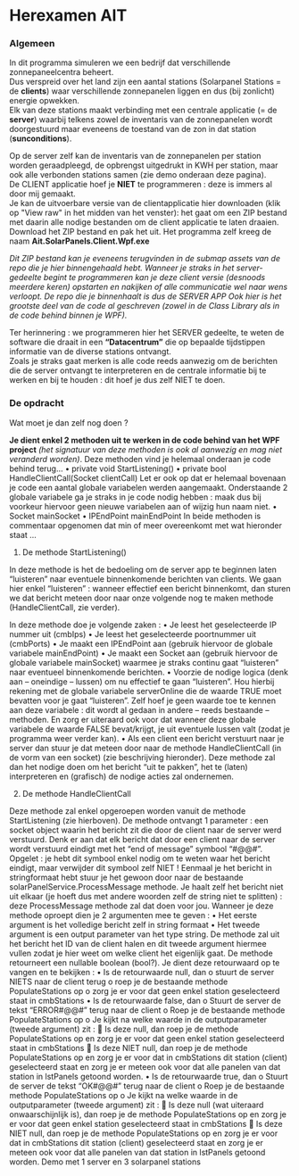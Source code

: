 # Herexamen AIT  

### Algemeen  
In dit programma simuleren we een bedrijf dat verschillende zonnepaneelcentra beheert.  
Dus verspreid over het land zijn een aantal stations (Solarpanel Stations = de **clients**) waar verschillende zonnepanelen liggen en dus (bij zonlicht) energie opwekken.  
Elk van deze stations maakt verbinding met een centrale applicatie (= de **server**) waarbij telkens zowel de inventaris van de zonnepanelen wordt doorgestuurd maar eveneens de toestand van de zon in dat station (**sunconditions**).  
     
Op de server zelf kan de inventaris van de zonnepanelen per station worden geraadpleegd, de opbrengst uitgedrukt in KWH per station, maar ook alle verbonden stations samen (zie demo onderaan deze pagina).  
De CLIENT applicatie hoef je **NIET** te programmeren : deze is immers al door mij gemaakt.  
Je kan de uitvoerbare versie van de clientapplicatie hier downloaden (klik op "View raw" in het midden van het venster): het gaat om een ZIP bestand met daarin alle nodige bestanden om de client applicatie te laten draaien. Download het ZIP bestand en pak het uit. Het programma zelf kreeg de naam **Ait.SolarPanels.Client.Wpf.exe**  
  
*Dit ZIP bestand kan je eveneens terugvinden in de submap assets van de repo die je hier binnengehaald hebt.
Wanneer je straks in het server-gedeelte begint te programmeren kan je deze client versie (desnoods meerdere keren) opstarten en nakijken of alle communicatie wel naar wens verloopt.
De repo die je binnenhaalt is dus de SERVER APP
Ook hier is het grootste deel van de code al geschreven (zowel in de Class Library als in de code behind binnen je WPF).*  
  
Ter herinnering : we programmeren hier het SERVER gedeelte, te weten de software die draait in een **“Datacentrum”** die op bepaalde tijdstippen informatie van de diverse stations ontvangt.  
Zoals je straks gaat merken is alle code reeds aanwezig om de berichten die de server ontvangt te interpreteren en de centrale informatie bij te werken en bij te houden : dit hoef je dus zelf NIET te doen.  
  
### De opdracht  
  
Wat moet je dan zelf nog doen ?  
  
**Je dient enkel 2 methoden uit te werken in de code behind van het WPF project** *(het signatuur van deze methoden is ook al aanwezig en mag niet veranderd worden)*.  Deze methoden vind je helemaal onderaan je code behind terug…
•	private void StartListening()
•	private bool HandleClientCall(Socket clientCall) 
Let er ook op dat er helemaal bovenaan je code een aantal globale variabelen werden aangemaakt.
Onderstaande 2 globale variabele ga je straks in je code nodig hebben : maak dus bij voorkeur hiervoor geen nieuwe variabelen aan of wijzig hun naam niet.
•	Socket mainSocket
•	IPEndPoint mainEndPoint
In beide methoden is commentaar opgenomen dat min of meer overeenkomt met wat hieronder staat …
1.	De methode StartListening()

In deze methode is het de bedoeling om de server app te beginnen laten “luisteren” naar eventuele binnenkomende berichten van clients.
We gaan hier enkel “luisteren” : wanneer effectief een bericht binnenkomt, dan sturen we dat bericht meteen door naar onze volgende nog te maken methode (HandleClientCall, zie verder).

In deze methode doe je volgende zaken : 
•	Je leest het geselecteerde IP nummer uit (cmbIps)
•	Je leest het geselecteerde poortnummer uit (cmbPorts)
•	Je maakt een IPEndPoint aan (gebruik hiervoor de globale variabele mainEndPoint)
•	Je maakt een Socket aan (gebruik hiervoor de globale variabele mainSocket) waarmee je straks continu gaat “luisteren” naar eventueel binnenkomende berichten.
•	Voorzie de nodige logica (denk aan – oneindige – lussen) om nu effectief te gaan “luisteren”.  Hou hierbij rekening met de globale variabele serverOnline die de waarde TRUE moet bevatten voor je gaat “luisteren”.  Zelf hoef je geen waarde toe te kennen aan deze variabele : dit wordt al gedaan in andere – reeds bestaande – methoden.
En zorg er uiteraard ook voor dat wanneer deze globale variabele de waarde FALSE bevat/krijgt, je uit eventuele lussen valt (zodat je programma weer verder kan).
•	Als een client een bericht verstuurt naar je server dan stuur je dat meteen door naar de methode HandleClientCall (in de vorm van een socket) (zie beschrijving hieronder).
Deze methode zal dan het nodige doen om het bericht “uit te pakken”, het te (laten) interpreteren en (grafisch) de nodige acties zal ondernemen.


2.	De methode HandleClientCall

Deze methode zal enkel opgeroepen worden vanuit de methode StartListening (zie hierboven).
De methode ontvangt 1 parameter : een socket object waarin het bericht zit die door de client naar de server werd verstuurd.
Denk er aan dat elk bericht dat door een client naar de server wordt verstuurd eindigt met het “end of message” symbool “#@@#”.  Opgelet : je hebt dit symbool enkel nodig om te weten waar het bericht eindigt, maar verwijder dit symbool zelf NIET !
Eenmaal je het bericht in stringformaat hebt stuur je het gewoon door naar de bestaande solarPanelService.ProcessMessage methode.
Je haalt zelf het bericht niet uit elkaar (je hoeft dus met andere woorden zelf de string niet te splitten) : deze ProcessMessage methode zal dat doen voor jou.
Wanneer je deze methode oproept dien je 2 argumenten mee te geven : 
•	Het eerste argument is het volledige bericht zelf in string formaat
•	Het tweede argument is een output parameter van het type string.  De methode zal uit het bericht het ID van de client halen en dit tweede argument hiermee vullen zodat je hier weet om welke client het eigenlijk gaat.
De methode retourneert een nullable boolean (bool?).
Je dient deze retourwaard op te vangen en te bekijken : 
•	Is de retourwaarde null, dan 
o	stuurt de server NIETS naar de client terug
o	roep je de bestaande methode PopulateStations op
o	zorg je er voor dat geen enkel station geselecteerd staat in cmbStations
•	Is de retourwaarde false, dan
o	Stuurt de server de tekst “ERROR#@@#” terug naar de client
o	Roep je de bestaande methode PopulateStations op
o	Je kijkt na welke waarde in de outputparameter (tweede argument) zit : 
	Is deze null, dan roep je de methode PopulateStations op en zorg je er voor dat geen enkel station geselecteerd staat in cmbStations
	Is deze NIET null, dan roep je de methode PopulateStations op en zorg je er voor dat in cmbStations dit station (client) geselecteerd staat en zorg je er meteen ook voor dat alle panelen van dat station in lstPanels getoond worden.
•	Is de retourwaarde true, dan
o	Stuurt de server de tekst “OK#@@#” terug naar de client
o	Roep je de bestaande methode PopulateStations op
o	Je kijkt na welke waarde in de outputparameter (tweede argument) zit : 
	Is deze null (wat uiteraard onwaarschijnlijk is), dan roep je de methode PopulateStations op en zorg je er voor dat geen enkel station geselecteerd staat in cmbStations
	Is deze NIET null, dan roep je de methode PopulateStations op en zorg je er voor dat in cmbStations dit station (client) geselecteerd staat en zorg je er meteen ook voor dat alle panelen van dat station in lstPanels getoond worden.
Demo met 1 server en 3 solarpanel stations
 





